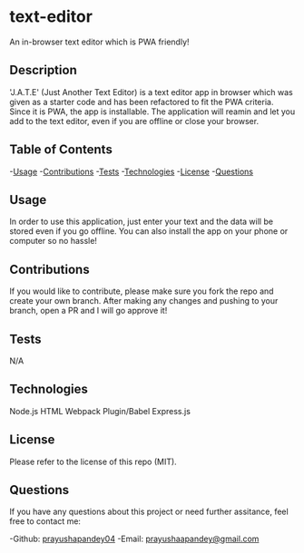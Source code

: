 # text-editor

An in-browser text editor which is PWA friendly!

## Description

'J.A.T.E' (Just Another Text Editor) is a text editor app in browser which was given as a starter code and has been refactored to fit the PWA criteria. Since it is PWA, the app is installable. The application will reamin and let you add to the text editor, even if you are offline or close your browser. 

## Table of Contents

-[Usage](#usage)
-[Contributions](#contributions)
-[Tests](#tests)
-[Technologies](#technologies)
-[License](#license)
-[Questions](#questions)

## Usage

In order to use this application, just enter your text and the data will be stored even if you go offline. You can also install the app on your phone or computer so no hassle!

## Contributions

If you would like to contribute, please make sure you fork the repo and create your own branch. After making any changes and pushing to your branch, open a PR and I will go approve it!

## Tests

N/A

## Technologies

Node.js
HTML Webpack Plugin/Babel
Express.js

## License

Please refer to the license of this repo (MIT).

## Questions

If you have any questions about this project or need further assitance, feel free to contact me:

-Github: [prayushapandey04](https://github.com/prayushapandey04)
-Email: prayushaapandey@gmail.com